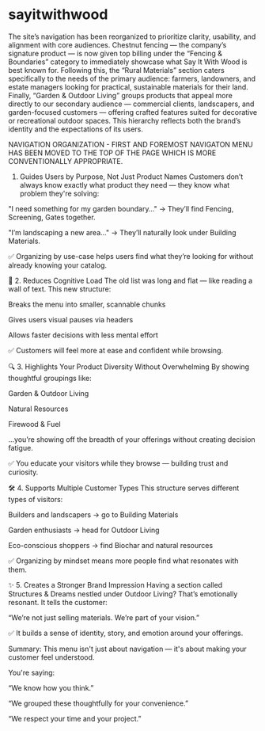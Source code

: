 # sayitwithwood

The site’s navigation has been reorganized to prioritize clarity, usability, and alignment with core audiences. Chestnut fencing — the company’s signature product — is now given top billing under the “Fencing & Boundaries” category to immediately showcase what Say It With Wood is best known for. Following this, the “Rural Materials” section caters specifically to the needs of the primary audience: farmers, landowners, and estate managers looking for practical, sustainable materials for their land. Finally, “Garden & Outdoor Living” groups products that appeal more directly to our secondary audience — commercial clients, landscapers, and garden-focused customers — offering crafted features suited for decorative or recreational outdoor spaces. This hierarchy reflects both the brand’s identity and the expectations of its users.


NAVIGATION ORGANIZATION - FIRST AND FOREMOST NAVIGATON MENU HAS BEEN MOVED TO THE TOP OF THE PAGE WHICH  IS MORE CONVENTIONALLY APPROPRIATE. 

 1. Guides Users by Purpose, Not Just Product Names
Customers don’t always know exactly what product they need — they know what problem they're solving:

"I need something for my garden boundary…" → They’ll find Fencing, Screening, Gates together.

"I’m landscaping a new area…" → They’ll naturally look under Building Materials.

✅ Organizing by use-case helps users find what they’re looking for without already knowing your catalog.

🧠 2. Reduces Cognitive Load
The old list was long and flat — like reading a wall of text. This new structure:

Breaks the menu into smaller, scannable chunks

Gives users visual pauses via headers

Allows faster decisions with less mental effort

✅ Customers will feel more at ease and confident while browsing.

🔍 3. Highlights Your Product Diversity Without Overwhelming
By showing thoughtful groupings like:

Garden & Outdoor Living

Natural Resources

Firewood & Fuel

…you’re showing off the breadth of your offerings without creating decision fatigue.

✅ You educate your visitors while they browse — building trust and curiosity.

🛠 4. Supports Multiple Customer Types
This structure serves different types of visitors:

Builders and landscapers → go to Building Materials

Garden enthusiasts → head for Outdoor Living

Eco-conscious shoppers → find Biochar and natural resources

✅ Organizing by mindset means more people find what resonates with them.

✨ 5. Creates a Stronger Brand Impression
Having a section called Structures & Dreams nestled under Outdoor Living? That’s emotionally resonant. It tells the customer:

“We’re not just selling materials. We’re part of your vision.”

✅ It builds a sense of identity, story, and emotion around your offerings.

Summary:
This menu isn't just about navigation — it's about making your customer feel understood.

You're saying:

“We know how you think.”

“We grouped these thoughtfully for your convenience.”

“We respect your time and your project.”